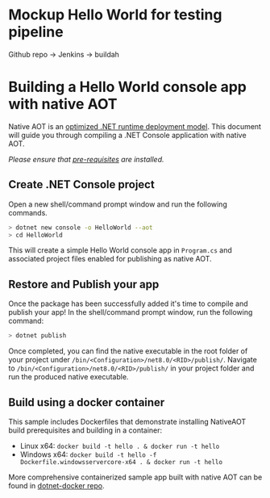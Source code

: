# Mockup Hello World for testing pipeline

Github repo -> Jenkins -> buildah 


# Building a Hello World console app with native AOT

Native AOT is an [optimized .NET runtime deployment model](https://learn.microsoft.com/dotnet/core/deploying/native-aot/). This document will guide you through compiling a .NET Console application with native AOT.

_Please ensure that [pre-requisites](https://learn.microsoft.com/dotnet/core/deploying/native-aot#prerequisites) are installed._

## Create .NET Console project

Open a new shell/command prompt window and run the following commands.

```bash
> dotnet new console -o HelloWorld --aot
> cd HelloWorld
```

This will create a simple Hello World console app in `Program.cs` and associated project files enabled for publishing as native AOT.

## Restore and Publish your app

Once the package has been successfully added it's time to compile and publish your app! In the shell/command prompt window, run the following command:

```bash
> dotnet publish
```

Once completed, you can find the native executable in the root folder of your project under `/bin/<Configuration>/net8.0/<RID>/publish/`. Navigate to `/bin/<Configuration>/net8.0/<RID>/publish/` in your project folder and run the produced native executable.

## Build using a docker container

This sample includes Dockerfiles that demonstrate installing NativeAOT build prerequisites and building in a container:

- Linux x64: `docker build -t hello . & docker run -t hello`
- Windows x64: `docker build -t hello -f Dockerfile.windowsservercore-x64 . & docker run -t hello`

More comprehensive containerized sample app built with native AOT can be found in [dotnet-docker repo](https://github.com/dotnet/dotnet-docker/tree/main/samples/releasesapi).

